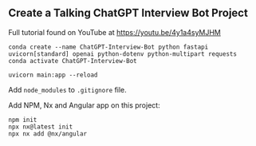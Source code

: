 ## Create a Talking ChatGPT Interview Bot Project

Full tutorial found on YouTube at https://youtu.be/4y1a4syMJHM

```shell
conda create --name ChatGPT-Interview-Bot python fastapi uvicorn[standard] openai python-dotenv python-multipart requests
conda activate ChatGPT-Interview-Bot

uvicorn main:app --reload
```

Add `node_modules` to `.gitignore` file.

Add NPM, Nx and Angular app on this project:

```shell
npm init
npx nx@latest init
npx nx add @nx/angular
```

